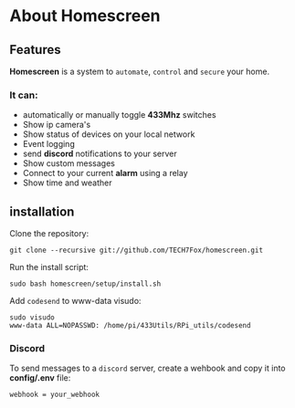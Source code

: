 # About Homescreen

## Features

**Homescreen** is a system to `automate`, `control` and `secure` your home.

### It can:
- automatically or manually toggle **433Mhz** switches
- Show ip camera's
- Show status of devices on your local network
- Event logging
- send **discord** notifications to your server
- Show custom messages
- Connect to your current **alarm** using a relay
- Show time and weather

## installation

Clone the repository:

    git clone --recursive git://github.com/TECH7Fox/homescreen.git

Run the install script:

    sudo bash homescreen/setup/install.sh 

Add `codesend` to www-data visudo:

    sudo visudo
    www-data ALL=NOPASSWD: /home/pi/433Utils/RPi_utils/codesend

### Discord

To send messages to a `discord` server,
create a wehbook and copy it into **config/.env** file:

    webhook = your_webhook

